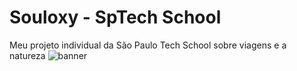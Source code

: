 # Souloxy - SpTech School
Meu projeto individual da São Paulo Tech School sobre viagens e a natureza
![banner](https://github.com/Rita-de-CassiaB/Souloxy/assets/125835466/9abd2384-049d-4352-a6ce-87469205c825)
